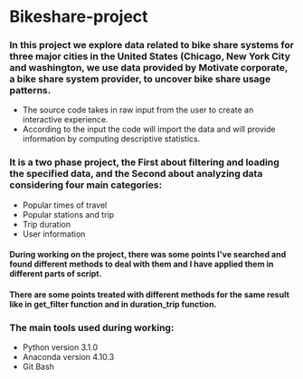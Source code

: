 # Bikeshare-project

### In this project we explore data related to bike share systems for three major cities in the United States (Chicago, New York City and washington, we use data provided by Motivate corporate, a bike share system provider, to uncover bike share usage patterns.
- The source code takes in raw input from the user to create an interactive experience.
- According to the input the code will import the data and will provide information by computing descriptive statistics.
### It is a two phase project, the First about filtering and loading the specified data, and the Second about analyzing data considering four main categories: 
- Popular times of travel 
- Popular stations and trip 
- Trip duration 
- User information           

#### During working on the project, there was some points I've searched and found different methods to deal with them and I have applied them in different parts of script.
#### There are some points treated with different methods for the same result like in get_filter function and in duration_trip function.

### The main tools used during working:
- Python version 3.1.0
- Anaconda version 4.10.3
- Git Bash
